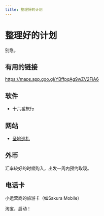 ```yaml
---
title: 整理好的计划
---
```


# 整理好的计划

别急。

## 有用的链接

https://maps.app.goo.gl/YBffpqAg9wZV2FiA6

## 软件

- 十六番旅行

## 网站

- [圣地巡礼](https://anitabi.cn/)

## 外币

汇率较好的时候购入，出发一周内预约取现。

## 电话卡

小运营商的旅游卡（如Sakura Mobile）

淘宝，启动！
